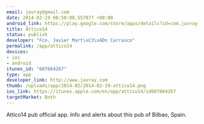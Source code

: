 ```yaml
--- 
email: javray@gmail.com
date: 2014-02-19 08:50:08.557877 +00:00
android_link: https://play.google.com/store/apps/details?id=com.javray.Attico14
title: Attico14
status: publish
developer: "Fco. Javier Mart\xC3\xADn Carrasco"
permalink: /app/attico14
devices: 
- ios
- android
itunes_id: "687664267"
type: app
developer_link: http://www.javray.com
thumb: /uploads/app/2014-02/2014-02-19-attico14.png
ios_link: https://itunes.apple.com/en/app/attico14/id687664267
targetMarket: Both
---
```


Attico14 pub official app. Info and alerts about this pub of Bilbao, Spain.

